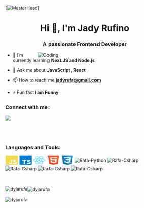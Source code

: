 [![MasterHead](https://firebasestorage.googleapis.com/v0/b/flexi-coding.appspot.com/o/dempgi7-520f8d5f-63d4-4453-8822-dbc149ae27f8.gif?alt=media&token=91c0c7b2-93c3-4029-b011-1a8703c5730d)]

<h1 align="center">Hi 👋, I'm Jady Rufino</h1>
<h3 align="center">A passionate Frontend Developer</h3>
<img align="right" alt="Coding" width="400" src="https://i.pinimg.com/originals/e8/f4/53/e8f453469a3ec97ecd354df465d73913.gif">



- 🌱 I’m currently learning **Next.JS and Node.js**

- 💬 Ask me about **JavaScript , React**

- 📫 How to reach me **jadyrufa@gmail.com**

- ⚡ Fun fact **I am Funny**

<h3 align="left">Connect with me:</h3>
<p align="left">
<a href="[https://www.linkedin.com/in/rafaella-ballerini-45875016a](https://linkedin.com/in/jady-rufino)" target="_blank"><img src="https://img.shields.io/badge/-LinkedIn-%230077B5?style=for-the-badge&logo=linkedin&logoColor=white" target="_blank"></a> 
</p>

</br>
</br>

<h3 align="left">Languages and Tools:</h3>
<div>
  <img align="center" alt="dyjarufa" height="30" width="40" src="https://raw.githubusercontent.com/devicons/devicon/master/icons/javascript/javascript-plain.svg">
  <img align="center" alt="dyjarufa" height="30" width="40" src="https://raw.githubusercontent.com/devicons/devicon/master/icons/typescript/typescript-plain.svg">
  <img align="center" alt="dyjarufa" height="30" width="40" src="https://raw.githubusercontent.com/devicons/devicon/master/icons/react/react-original.svg">
  <img align="center" alt="dyjarufa" height="30" width="40" src="https://raw.githubusercontent.com/devicons/devicon/master/icons/html5/html5-original.svg">
  <img align="center" alt="dyjarufa" height="30" width="40" src="https://raw.githubusercontent.com/devicons/devicon/master/icons/css3/css3-original.svg">
  <img align="center" alt="Rafa-Python" height="30" width="40" src="https://cdn.jsdelivr.net/gh/devicons/devicon/icons/nodejs/nodejs-original.svg">
  <img align="center" alt="Rafa-Csharp" height="30" width="40" src="https://cdn.jsdelivr.net/gh/devicons/devicon/icons/graphql/graphql-plain.svg">
  <img align="center" alt="Rafa-Csharp" height="30" width="40" src="https://cdn.jsdelivr.net/gh/devicons/devicon/icons/tailwindcss/tailwindcss-plain.svg">
  <img align="center" alt="Rafa-Csharp" height="30" width="40" src="https://cdn.jsdelivr.net/gh/devicons/devicon/icons/jamstack/jamstack-original.svg" >
  <img align="center" alt="Rafa-Csharp" height="30" width="40"src="https://cdn.jsdelivr.net/gh/devicons/devicon/icons/jest/jest-plain.svg" >
  
</div>

</br>
</br>


<p><img align="left" src="https://github-readme-stats.vercel.app/api/top-langs?username=dyjarufa&show_icons=true&locale=en&layout=compact&theme=tokyonight" alt="dyjarufa" /></p>

<p><img align="center" src="https://github-readme-stats.vercel.app/api?username=dyjarufa&show_icons=true&locale=en&theme=tokyonight" alt="dyjarufa" /></p>

<p><img align="center" src="https://github-readme-streak-stats.herokuapp.com/?user=dyjarufa&&theme=tokyonight" alt="dyjarufa" /></p>
